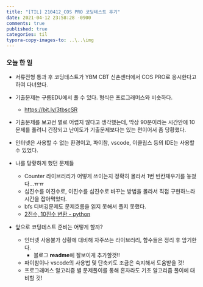 ```yaml
---
title: "[TIL] 210412_COS PRO 코딩테스트 후기"
date: 2021-04-12 23:58:28 -0900
comments: true
published: true
categories: til
typora-copy-images-to: ..\..\img
---
```


### 오늘 한 일

- 서류전형 통과 후 코딩테스트가 YBM CBT 신촌센터에서 COS PRO로 응시한다고 하여 다녀왔다.
- 기출문제는 구름EDU에서 풀 수 있다. 형식은 프로그래머스와 비슷하다.
  - https://bit.ly/3tbscSR
- 기출문제를 보고선 별로 어렵지 않다고 생각했는데, 막상 90분이라는 시간안에 10문제를 풀려니 긴장되고 난이도가 기출문제보다는 있는 편이어서 좀 당황했다.
- 인터넷은 사용할 수 없는 환경이고, 파이참, vscode, 이클립스 등의 IDE는 사용할 수 있었다.
- 나를 당황하게 했던 문제들
  - Counter 라이브러리가 어떻게 쓰이는지 정확히 몰라서 1번 빈칸채우기를 놓쳤다...ㅠㅠ
  - 십진수를 이진수로, 이진수를 십진수로 바꾸는 방법을 몰라서 직접 구현하느라 시간을 잡아먹었다.
  - bfs 디버깅문제도 문제흐름을 읽지 못해서 풀지 못했다.
  - [2진수, 10진수 변환 - python](https://brownbears.tistory.com/467)

- 앞으로 코딩테스트 준비는 어떻게 할까?
  - 인터넷 사용불가 상황에 대비해 자주쓰는 라이브러리, 함수들은 정리 후 암기한다.
    - 블로그 **readme**에 잘보이게 추가할것!!
  - 파이참이나 vscode의 사용법 및 단축키도 조금은 숙지해서 도움받을 것!
  - 프로그래머스 알고리즘 별 문제풀이를 통해 혼자라도 기초 알고리즘 풀이에 대비할 것!